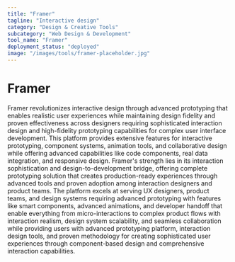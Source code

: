 ```yaml
---
title: "Framer"
tagline: "Interactive design"
category: "Design & Creative Tools"
subcategory: "Web Design & Development"
tool_name: "Framer"
deployment_status: "deployed"
image: "/images/tools/framer-placeholder.jpg"
---
```


# Framer

Framer revolutionizes interactive design through advanced prototyping that enables realistic user experiences while maintaining design fidelity and proven effectiveness across designers requiring sophisticated interaction design and high-fidelity prototyping capabilities for complex user interface development. This platform provides extensive features for interactive prototyping, component systems, animation tools, and collaborative design while offering advanced capabilities like code components, real data integration, and responsive design. Framer's strength lies in its interaction sophistication and design-to-development bridge, offering complete prototyping solution that creates production-ready experiences through advanced tools and proven adoption among interaction designers and product teams. The platform excels at serving UX designers, product teams, and design systems requiring advanced prototyping with features like smart components, advanced animations, and developer handoff that enable everything from micro-interactions to complex product flows with interaction realism, design system scalability, and seamless collaboration while providing users with advanced prototyping platform, interaction design tools, and proven methodology for creating sophisticated user experiences through component-based design and comprehensive interaction capabilities.